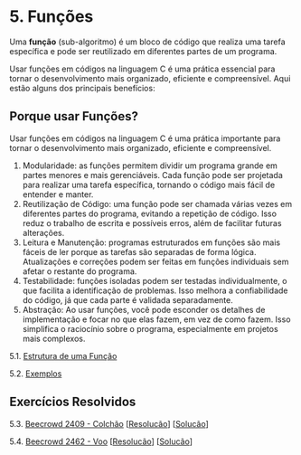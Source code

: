 # 5. Funções

Uma **função** (sub-algoritmo) é um bloco de código que realiza uma tarefa específica e pode ser reutilizado em diferentes partes de um programa.

Usar funções em códigos na linguagem C é uma prática essencial para tornar o desenvolvimento mais organizado, eficiente e compreensível. Aqui estão alguns dos principais benefícios:

## Porque usar Funções?

Usar funções em códigos na linguagem C é uma prática importante para tornar o desenvolvimento mais organizado, eficiente e compreensível.

1. Modularidade: as funções permitem dividir um programa grande em partes menores e mais gerenciáveis. Cada função pode ser projetada para realizar uma tarefa específica, tornando o código mais fácil de entender e manter.
2. Reutilização de Código: uma função pode ser chamada várias vezes em diferentes partes do programa, evitando a repetição de código. Isso reduz o trabalho de escrita e possíveis erros, além de facilitar futuras alterações.
3. Leitura e Manutenção: programas estruturados em funções são mais fáceis de ler porque as tarefas são separadas de forma lógica. Atualizações e correções podem ser feitas em funções individuais sem afetar o restante do programa.
4. Testabilidade: funções isoladas podem ser testadas individualmente, o que facilita a identificação de problemas. Isso melhora a confiabilidade do código, já que cada parte é validada separadamente.
5. Abstração: Ao usar funções, você pode esconder os detalhes de implementação e focar no que elas fazem, em vez de como fazem. Isso simplifica o raciocínio sobre o programa, especialmente em projetos mais complexos.


5.1. [Estrutura de uma Função](estrutura.md)

5.2. [Exemplos](exemplos.md)


## Exercícios Resolvidos

5.3. [Beecrowd 2409 - Colchão](https://judge.beecrowd.com/pt/problems/view/2409) [[Resolucão](beecrowd_2409.md)] [[Solucão](beecrowd_2409.c)] 

5.4. [Beecrowd 2462 - Voo](https://judge.beecrowd.com/pt/problems/view/2462) [[Resolucão](beecrowd_2462.md)] [[Solucão](beecrowd_2462.c)] 
